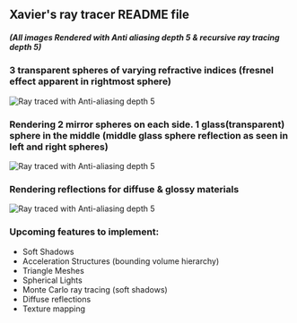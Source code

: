 ## Xavier's ray tracer README file 
##### (All images Rendered with Anti aliasing depth 5 & recursive ray tracing depth 5)

### 3 transparent spheres of varying refractive indices (fresnel effect apparent in rightmost sphere)
![Ray traced with Anti-aliasing depth 5](https://github.com/Xavierkst/Raytracer_build/blob/Refactored_branch/testFile_no_AA.jpg)

### Rendering 2 mirror spheres on each side. 1 glass(transparent) sphere in the middle (middle glass sphere reflection as seen in left and right spheres) 
![Ray traced with Anti-aliasing depth 5](https://github.com/Xavierkst/Raytracer_build/blob/Refactored_branch/testFile_AA_5_reflections.jpg)

### Rendering reflections for diffuse & glossy materials
![Ray traced with Anti-aliasing depth 5](https://github.com/Xavierkst/Raytracer_build/blob/Refactored_branch/testFile_AA_5.jpg)

### Upcoming features to implement:  
* Soft Shadows 
* Acceleration Structures (bounding volume hierarchy)
* Triangle Meshes 
* Spherical Lights 
* Monte Carlo ray tracing (soft shadows) 
* Diffuse reflections
* Texture mapping
